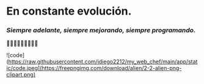 # En constante evolución.

### ***Siempre adelante, siempre mejorando, siempre programando.***

👨🏼‍💻👨🏼‍💻👨🏼‍💻

![code](https://raw.githubusercontent.com/jdiego2212/my_web_chef/main/app/static/code.jpeg](https://freepngimg.com/download/alien/2-2-alien-png-clipart.png)
